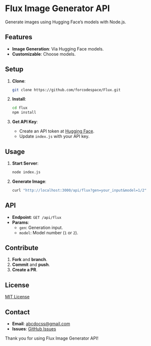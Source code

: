 # Flux Image Generator API

Generate images using Hugging Face’s models with Node.js.

## Features

- **Image Generation**: Via Hugging Face models.
- **Customizable**: Choose models.

## Setup

1. **Clone**:
    ```bash
    git clone https://github.com/forcodespace/Flux.git
    ```

2. **Install**:
    ```bash
    cd flux
    npm install
    ```

3. **Get API Key**:
   - Create an API token at [Hugging Face](https://huggingface.co/settings/tokens).
   - Update `index.js` with your API key.

## Usage

1. **Start Server**:
    ```bash
    node index.js
    ```

2. **Generate Image**:
   ```bash
   curl "http://localhost:3000/api/flux?gen=your_input&model=1/2"
   ```

## API

- **Endpoint**: `GET /api/flux`
- **Params**:
  - `gen`: Generation input.
  - `model`: Model number (`1` or `2`).

## Contribute

1. **Fork** and **branch**.
2. **Commit** and **push**.
3. **Create a PR**.

## License

[MIT License](LICENSE)

## Contact

- **Email**: [abcdocss@gmail.com](mailto:forcodespace@gmail.com)
- **Issues**: [GitHub Issues](https://github.com/forcodespace/Flux/issues)

Thank you for using Flux Image Generator API!
